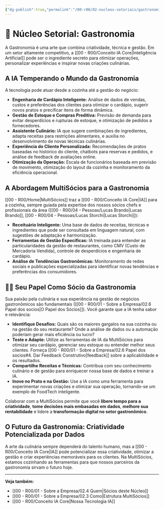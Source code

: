 ```yaml
---
{"dg-publish":true,"permalink":"/00-r00/02-nucleos-setoriais/gastronomia/","tags":["nucleus","gastronomia","foodtech","restaurants","culinary","ai-applications"],"noteIcon":""}
---
```



# 🍲 Núcleo Setorial: Gastronomia

A Gastronomia é uma arte que combina criatividade, técnica e gestão. Em um setor altamente competitivo, a [[00 - R00/Conceito IA Core\|Inteligência Artificial]] pode ser o ingrediente secreto para otimizar operações, personalizar experiências e inspirar novas criações culinárias.

## A IA Temperando o Mundo da Gastronomia

A tecnologia pode atuar desde a cozinha até a gestão do negócio:

*   **Engenharia de Cardápio Inteligente:** Análise de dados de vendas, custos e preferências dos clientes para otimizar o cardápio, sugerir novos pratos e precificar itens de forma dinâmica.
*   **Gestão de Estoque e Compras Preditiva:** Previsão de demanda para evitar desperdícios e rupturas de estoque, e otimização de pedidos a fornecedores.
*   **Assistente Culinário:** IA que sugere combinações de ingredientes, adapta receitas para restrições alimentares, e auxilia no desenvolvimento de novas técnicas culinárias.
*   **Experiência do Cliente Personalizada:** Recomendações de pratos baseadas no histórico do cliente, chatbots para reservas e pedidos, e análise de feedback de avaliações online.
*   **Otimização da Operação:** Escala de funcionários baseada em previsão de movimento, otimização do layout da cozinha e monitoramento da eficiência operacional.

## A Abordagem MultiSócios para a Gastronomia

[[00 - R00/Home\|MultiSócios]] traz a [[00 - R00/Conceito IA Core\|IA]] para a cozinha, sempre guiada pela expertise dos nossos sócios chefs e profissionais da área ([[00 - R00/04 - Pessoas/Lucas Brando\|Lucas Brando]], [[00 - R00/04 - Pessoas/Lucas Storchi\|Lucas Storchi]]):

*   **Receituário Inteligente:** Uma base de dados de receitas, técnicas e ingredientes que pode ser consultada em linguagem natural, com sugestões de adaptação e harmonização.
*   **Ferramentas de Gestão Específicas:** IA treinada para entender as particularidades da gestão de restaurantes, como CMV (Custo de Mercadoria Vendida), controle de desperdícios e engenharia de cardápio.
*   **Análise de Tendências Gastronômicas:** Monitoramento de redes sociais e publicações especializadas para identificar novas tendências e preferências dos consumidores.

## 👨‍🍳 Seu Papel Como Sócio da Gastronomia

Sua paixão pela culinária e sua experiência na gestão de negócios gastronômicos são fundamentais ([[00 - R00/01 - Sobre a Empresa/02.6 Papel dos socios\|O Papel dos Sócios]]). Você garante que a IA tenha sabor e relevância:

*   **Identifique Desafios:** Quais são os maiores gargalos na sua cozinha ou na gestão do seu restaurante? Onde a análise de dados ou a automação poderiam gerar mais eficiência ou lucro?
*   **Teste e Adapte:** Utilize as ferramentas de IA da MultiSócios para otimizar seu cardápio, gerenciar seu estoque ou entender melhor seus clientes. Forneça [[00 - R00/01 - Sobre a Empresa/02.6 Papel dos socios#4. Dar Feedback Construtivo\|feedback]] sobre a aplicabilidade e os resultados.
*   **Compartilhe Receitas e Técnicas:** Contribua com seu conhecimento culinário e de gestão para enriquecer nossa base de dados e treinar a IA.
*   **Inove no Prato e na Gestão:** Use a IA como uma ferramenta para experimentar novas criações e otimizar sua operação, tornando-se um exemplo de FoodTech inteligente.

Colaborar com a MultiSócios permite que você **libere tempo para a criatividade**, **tome decisões mais embasadas em dados**, **melhore sua rentabilidade** e lidere a **transformação digital no setor gastronômico**.

## O Futuro da Gastronomia: Criatividade Potencializada por Dados

A arte da culinária sempre dependerá do talento humano, mas a [[00 - R00/Conceito IA Core\|IA]] pode potencializar essa criatividade, otimizar a gestão e criar experiências memoráveis para os clientes. Na MultiSócios, estamos cozinhando as ferramentas para que nossos parceiros da gastronomia sirvam o futuro hoje.

---
**Veja também:**
*   [[00 - R00/01 - Sobre a Empresa/02.4 Quem\|Sócios deste Núcleo]]
*   [[00 - R00/01 - Sobre a Empresa/02.3 Como\|Estrutura MultiSócios]]
*   [[00 - R00/Conceito IA Core\|Nossa Tecnologia IA]]

